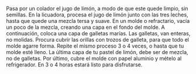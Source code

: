Pasa por un colador el jugo de limón, a modo de que este quede limpio, sin semillas.
En la licuadora, procesa el jugo de limón junto con las tres leches, hasta que quede una mezcla tersa y suave.
En un molde o refractario, vacía un poco de la mezcla, creando una capa en el fondo del molde. A continuación, coloca una capa de galletas marías. Las galletas, van enteras, no molidas. Procura cubrir las orillas con trozos de galleta, para que todo el molde agarre forma.
Repite el mismo proceso 3 o 4 veces, o hasta que tu molde esté lleno. La última capa de tu pastel de limón, debe ser de mezcla, no de galletas.
Por último, cubre el molde con papel aluminio y mételo al refrigerador. En 3 o 4 horas estará listo para disfrutarse.